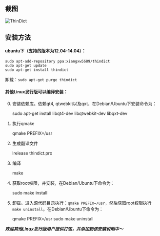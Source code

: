 ## 截图
![ThinDict](http://ubuntuone.com/6kIBTINvbaHqFbzzXjnGEM)

## 安装方法
#### ubuntu下（支持的版本为12.04-14.04）：

    sudo apt-add-repository ppa:xiangxw5689/thindict
    sudo apt-get update
    sudo apt-get install thindict

卸载：`sudo apt-get purge thindict`

#### 其他Linux发行版可以编译安装：

0. 安装依赖库。依赖qt4, qtwebkit以及qxt，在Debian/Ubuntu下安装命令为：

    sudo apt-get install libqt4-dev libqtwebkit-dev libqxt-dev
    
0. 执行qmake

    qmake PREFIX=/usr
    
0. 生成翻译文件

	lrelease thindict.pro
	
0. 编译

    make
    
0. 获取root权限，并安装，在Debian/Ubuntu下命令为：

    sudo make install

0. 卸载。进入源代码目录执行：`qmake PREFIX=/usr`，然后获取root权限执行`make uninstall`。在Debian/Ubuntu下命令为：

    qmake PREFIX=/usr
    sudo make uninstall

_**欢迎其他Linux发行版用户提供打包，并添加到该安装说明中～**_
